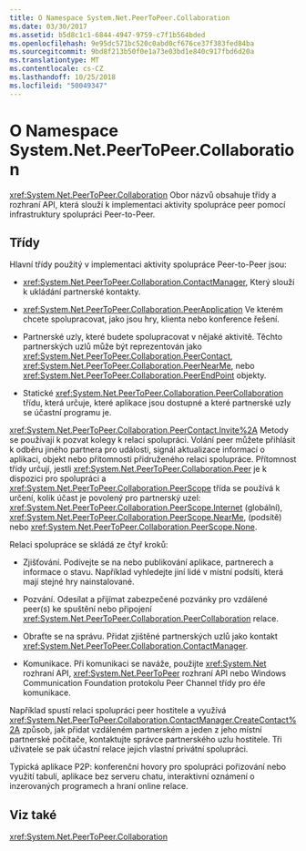 ```yaml
---
title: O Namespace System.Net.PeerToPeer.Collaboration
ms.date: 03/30/2017
ms.assetid: b5d8c1c1-6844-4947-9759-c7f1b564bded
ms.openlocfilehash: 9e95dc571bc520c0abd0cf676ce37f383fed84ba
ms.sourcegitcommit: 9bd8f213b50f0e1a73e03bd1e840c917fbd6d20a
ms.translationtype: MT
ms.contentlocale: cs-CZ
ms.lasthandoff: 10/25/2018
ms.locfileid: "50049347"
---
```

# <a name="about-the-systemnetpeertopeercollaboration-namespace"></a>O Namespace System.Net.PeerToPeer.Collaboration
<xref:System.Net.PeerToPeer.Collaboration> Obor názvů obsahuje třídy a rozhraní API, která slouží k implementaci aktivity spolupráce peer pomocí infrastruktury spolupráci Peer-to-Peer.  
  
## <a name="classes"></a>Třídy  
 Hlavní třídy použitý v implementaci aktivity spolupráce Peer-to-Peer jsou:  
  
-   <xref:System.Net.PeerToPeer.Collaboration.ContactManager>, Který slouží k ukládání partnerské kontakty.  
  
-   <xref:System.Net.PeerToPeer.Collaboration.PeerApplication> Ve kterém chcete spolupracovat, jako jsou hry, klienta nebo konference řešení.  
  
-   Partnerské uzly, které budete spolupracovat v nějaké aktivitě.  Těchto partnerských uzlů může být reprezentován jako <xref:System.Net.PeerToPeer.Collaboration.PeerContact>, <xref:System.Net.PeerToPeer.Collaboration.PeerNearMe>, nebo <xref:System.Net.PeerToPeer.Collaboration.PeerEndPoint> objekty.  
  
-   Statické <xref:System.Net.PeerToPeer.Collaboration.PeerCollaboration> třídu, která určuje, které aplikace jsou dostupné a které partnerské uzly se účastní programu je.  
  
 <xref:System.Net.PeerToPeer.Collaboration.PeerContact.Invite%2A> Metody se používají k pozvat kolegy k relaci spolupráci.  Volání peer můžete přihlásit k odběru jiného partnera pro události, signál aktualizace informací o aplikaci, objekt nebo přítomnosti přidruženého relaci spolupráce. Přítomnost třídy určují, jestli <xref:System.Net.PeerToPeer.Collaboration.Peer> je k dispozici pro spolupráci a <xref:System.Net.PeerToPeer.Collaboration.PeerScope> třída se používá k určení, kolik účast je povolený pro partnerský uzel: <xref:System.Net.PeerToPeer.Collaboration.PeerScope.Internet> (globální), <xref:System.Net.PeerToPeer.Collaboration.PeerScope.NearMe>, (podsítě) nebo <xref:System.Net.PeerToPeer.Collaboration.PeerScope.None>.  
  
 Relaci spolupráce se skládá ze čtyř kroků:  
  
-   Zjišťování. Podívejte se na nebo publikování aplikace, partnerech a informace o stavu.  Například vyhledejte jiní lidé v místní podsíti, která mají stejné hry nainstalované.  
  
-   Pozvání. Odesílat a přijímat zabezpečené pozvánky pro vzdálené peer(s) ke spuštění nebo připojení <xref:System.Net.PeerToPeer.Collaboration.PeerCollaboration> relace.  
  
-   Obraťte se na správu. Přidat zjištěné partnerských uzlů jako kontakt <xref:System.Net.PeerToPeer.Collaboration.ContactManager>.  
  
-   Komunikace. Při komunikaci se naváže, použijte <xref:System.Net> rozhraní API, <xref:System.Net.PeerToPeer> rozhraní API nebo Windows Communication Foundation protokolu Peer Channel třídy pro éře komunikace.  
  
 Například spustí relaci spolupráci peer hostitele a využívá <xref:System.Net.PeerToPeer.Collaboration.ContactManager.CreateContact%2A> způsob, jak přidat vzdáleném partnerském a jeden z jeho místní partnerské počítače, kontaktujte správce partnerského uzlu hostitele.  Tři uživatele se pak účastní relace jejich vlastní privátní spolupráci.  
  
 Typická aplikace P2P: konferenční hovory pro spolupráci pořizování nebo využití tabulí, aplikace bez serveru chatu, interaktivní oznámení o inzerovaných programech a hraní online relace.  
  
## <a name="see-also"></a>Viz také  
 <xref:System.Net.PeerToPeer.Collaboration>
